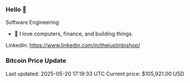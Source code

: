 ### Hello 🤙  

Software Engineering

- 🔭 I love computers, finance, and building things.
  
LinkedIn: https://www.linkedin.com/in/thejustinbishop/  
























































































































































































































































































































### Bitcoin Price Update
Last updated: 2025-05-20 17:19:33 UTC
Current price: $105,921.00 USD
